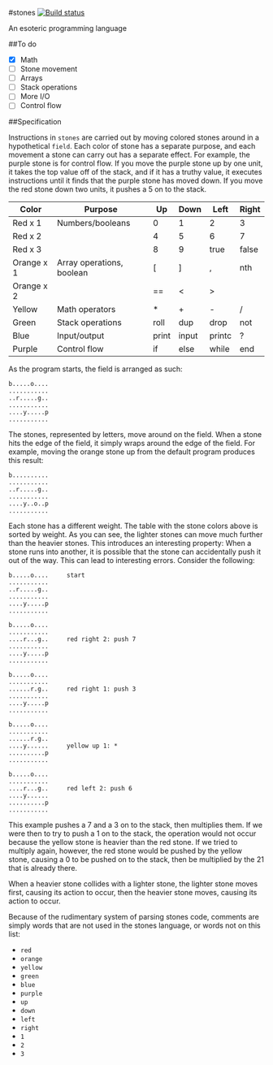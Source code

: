 #stones [![Build status](https://travis-ci.org/cheezgi/stones.svg?branch=master)](https://travis-ci.org/cheezgi/stones)

An esoteric programming language

##To do

* [X] Math
* [ ] Stone movement
* [ ] Arrays
* [ ] Stack operations
* [ ] More I/O
* [ ] Control flow

##Specification

Instructions in `stones` are carried out by moving colored stones around in a
hypothetical `field`. Each color of stone has a separate purpose, and each
movement a stone can carry out has a separate effect. For example, the purple
stone is for control flow. If you move the purple stone up by one unit, it
takes the top value off of the stack, and if it has a truthy value, it executes
instructions until it finds that the purple stone has moved down. If you move
the red stone down two units, it pushes a 5 on to the stack.

| Color      | Purpose                               | Up    | Down  | Left   | Right |
|------------|---------------------------------------|-------|------ |--------|-------|
| Red x 1    | Numbers/booleans                      | 0     | 1     | 2      | 3     |
| Red x 2    |                                       | 4     | 5     | 6      | 7     |
| Red x 3    |                                       | 8     | 9     | true   | false |
| Orange x 1 | Array operations, boolean             | [     | ]     | ,      | nth   |
| Orange x 2 |                                       | ==    | <     | >      |       |
| Yellow     | Math operators                        | \*    | +     | -      | /     |
| Green      | Stack operations                      | roll  | dup   | drop   | not   |
| Blue       | Input/output                          | print | input | printc | ?     |
| Purple     | Control flow                          | if    | else  | while  | end   |

As the program starts, the field is arranged as such:

```
b.....o....
...........
..r.....g..
...........
....y.....p
...........
```

The stones, represented by letters, move around on the field. When a stone hits
the edge of the field, it simply wraps around the edge of the field. For
example, moving the orange stone up from the default program produces this
result:

```
b..........
...........
..r.....g..
...........
....y..o..p
...........
```

Each stone has a different weight. The table with the stone colors above is
sorted by weight. As you can see, the lighter stones can move much further than
the heavier stones. This introduces an interesting property: When a stone runs
into another, it is possible that the stone can accidentally push it out of the
way. This can lead to interesting errors. Consider the following:

```
b.....o....     start
...........
..r.....g..
...........
....y.....p
...........

b.....o....
...........
....r...g..     red right 2: push 7
...........
....y.....p
...........

b.....o....
...........
......r.g..     red right 1: push 3
...........
....y.....p
...........

b.....o....
...........
......r.g..
....y......     yellow up 1: *
..........p
...........

b.....o....
...........
....r...g..     red left 2: push 6
....y......
..........p
...........
```

This example pushes a 7 and a 3 on to the stack, then multiplies them. If we
were then to try to push a 1 on to the stack, the operation would not occur
because the yellow stone is heavier than the red stone. If we tried to
multiply again, however, the red stone would be pushed by the yellow stone,
causing a 0 to be pushed on to the stack, then be multiplied by the 21
that is already there.

When a heavier stone collides with a lighter stone, the lighter stone moves
first, causing its action to occur, then the heavier stone moves, causing its
action to occur.

Because of the rudimentary system of parsing stones code, comments are simply
words that are not used in the stones language, or words not on this list:

* `red`
* `orange`
* `yellow`
* `green`
* `blue`
* `purple`
* `up`
* `down`
* `left`
* `right`
* `1`
* `2`
* `3`

